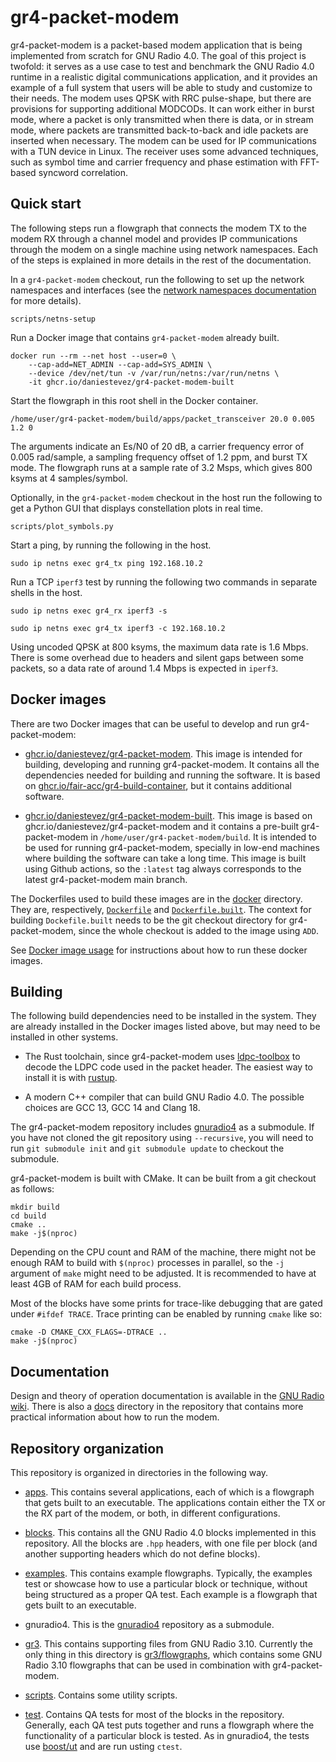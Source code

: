 # gr4-packet-modem

gr4-packet-modem is a packet-based modem application that is being implemented
from scratch for GNU Radio 4.0. The goal of this project is twofold: it serves
as a use case to test and benchmark the GNU Radio 4.0 runtime in a realistic
digital communications application, and it provides an example of a full system
that users will be able to study and customize to their needs. The modem uses
QPSK with RRC pulse-shape, but there are provisions for supporting additional
MODCODs. It can work either in burst mode, where a packet is only transmitted
when there is data, or in stream mode, where packets are transmitted
back-to-back and idle packets are inserted when necessary. The modem can be used
for IP communications with a TUN device in Linux. The receiver uses some
advanced techniques, such as symbol time and carrier frequency and phase
estimation with FFT-based syncword correlation.

## Quick start

The following steps run a flowgraph that connects the modem TX to the modem RX
through a channel model and provides IP communications through the modem on a
single machine using network namespaces. Each of the steps is explained in more
details in the rest of the documentation.

In a `gr4-packet-modem` checkout, run the following to set up the network
namespaces and interfaces (see the [network namespaces
documentation](docs/netns.md) for more details).

```
scripts/netns-setup
```

Run a Docker image that contains `gr4-packet-modem` already built.

```
docker run --rm --net host --user=0 \
    --cap-add=NET_ADMIN --cap-add=SYS_ADMIN \
    --device /dev/net/tun -v /var/run/netns:/var/run/netns \
    -it ghcr.io/daniestevez/gr4-packet-modem-built
```

Start the flowgraph in this root shell in the Docker container.

```
/home/user/gr4-packet-modem/build/apps/packet_transceiver 20.0 0.005 1.2 0
```

The arguments indicate an Es/N0 of 20 dB, a carrier frequency error of 0.005
rad/sample, a sampling frequency offset of 1.2 ppm, and burst TX mode. The
flowgraph runs at a sample rate of 3.2 Msps, which gives 800 ksyms at 4
samples/symbol.

Optionally, in the `gr4-packet-modem` checkout in the host run the following to
get a Python GUI that displays constellation plots in real time.

```
scripts/plot_symbols.py
```

Start a ping, by running the following in the host.

```
sudo ip netns exec gr4_tx ping 192.168.10.2
```

Run a TCP `iperf3` test by running the following two commands in separate shells in the host.

```
sudo ip netns exec gr4_rx iperf3 -s
```

```
sudo ip netns exec gr4_tx iperf3 -c 192.168.10.2
```

Using uncoded QPSK at 800 ksyms, the maximum data rate is 1.6 Mbps. There is
some overhead due to headers and silent gaps between some packets, so a data
rate of around 1.4 Mbps is expected in `iperf3`.

## Docker images

There are two Docker images that can be useful to develop and run gr4-packet-modem:

- [ghcr.io/daniestevez/gr4-packet-modem](https://github.com/users/daniestevez/packages/container/package/gr4-packet-modem). This
  image is intended for building, developing and running gr4-packet-modem. It
  contains all the dependencies needed for building and running the software. It
  is based on
  [ghcr.io/fair-acc/gr4-build-container](https://github.com/orgs/fair-acc/packages/container/package/gr4-build-container),
  but it contains additional software.

- [ghcr.io/daniestevez/gr4-packet-modem-built](https://github.com/users/daniestevez/packages/container/package/gr4-packet-modem-built). This
  image is based on ghcr.io/daniestevez/gr4-packet-modem and it contains a
  pre-built gr4-packet-modem in `/home/user/gr4-packet-modem/build`. It is
  intended to be used for running gr4-packet-modem, specially in low-end
  machines where building the software can take a long time. This image is built
  using Github actions, so the `:latest` tag always corresponds to the latest
  gr4-packet-modem main branch.

The Dockerfiles used to build these images are in the [docker](docker)
directory. They are, respectively, [`Dockerfile`](docker/Dockerfile) and
[`Dockerfile.built`](docker/Dockerfile.built). The context for building
`Dockefile.built` needs to be the git checkout directory for gr4-packet-modem,
since the whole checkout is added to the image using `ADD`.

See [Docker image usage](docs/docker.md) for instructions about how to run these
docker images.

## Building

The following build dependencies need to be installed in the system. They are
already installed in the Docker images listed above, but may need to be
installed in other systems.

- The Rust toolchain, since gr4-packet-modem uses
  [ldpc-toolbox](https://github.com/daniestevez/ldpc-toolbox) to decode the LDPC
  code used in the packet header. The easiest way to install it is with
  [rustup](https://rustup.rs/).
  
- A modern C++ compiler that can build GNU Radio 4.0. The possible choices are
  GCC 13, GCC 14 and Clang 18.

The gr4-packet-modem repository includes
[gnuradio4](https://github.com/daniestevez/ldpc-toolbox) as a submodule. If you
have not cloned the git repository using `--recursive`, you will need to run
`git submodule init` and `git submodule update` to checkout the submodule.

gr4-packet-modem is built with CMake. It can be built from a git checkout as follows:

```
mkdir build
cd build
cmake ..
make -j$(nproc)
```

Depending on the CPU count and RAM of the machine, there might not be enough RAM
to build with `$(nproc)` processes in parallel, so the `-j` argument of `make`
might need to be adjusted. It is recommended to have at least 4GB of RAM for
each build process.

Most of the blocks have some prints for trace-like debugging that are gated
under `#ifdef TRACE`. Trace printing can be enabled by running `cmake` like so:

```
cmake -D CMAKE_CXX_FLAGS=-DTRACE ..
make -j$(nproc)
```

## Documentation

Design and theory of operation documentation is available in the [GNU Radio
wiki](https://wiki.gnuradio.org/index.php?title=Gr4-packet-modem). There is also
a [docs](docs) directory in the repository that contains more practical
information about how to run the modem.

## Repository organization

This repository is organized in directories in the following way.

* [apps](apps). This contains several applications, each of which is a flowgraph
  that gets built to an executable. The applications contain either the TX or
  the RX part of the modem, or both, in different configurations.

* [blocks](blocks). This contains all the GNU Radio 4.0 blocks implemented in
  this repository. All the blocks are `.hpp` headers, with one file per block
  (and another supporting headers which do not define blocks).

* [examples](examples). This contains example flowgraphs. Typically, the
  examples test or showcase how to use a particular block or technique, without
  being structured as a proper QA test. Each example is a flowgraph that gets
  built to an executable.

* gnuradio4. This is the [gnuradio4](https://github.com/fair-acc/gnuradio4)
  repository as a submodule.

* [gr3](gr3). This contains supporting files from GNU Radio 3.10. Currently the
  only thing in this directory is [gr3/flowgraphs](gr3/flowgraphs), which
  contains some GNU Radio 3.10 flowgraphs that can be used in combination with
  gr4-packet-modem.

* [scripts](scripts). Contains some utility scripts.

* [test](test). Contains QA tests for most of the blocks in the
  repository. Generally, each QA test puts together and runs a flowgraph where
  the functionality of a particular block is tested. As in gnuradio4, the tests
  use [boost/ut](https://github.com/boost-ext/ut) and are run usting `ctest`.

